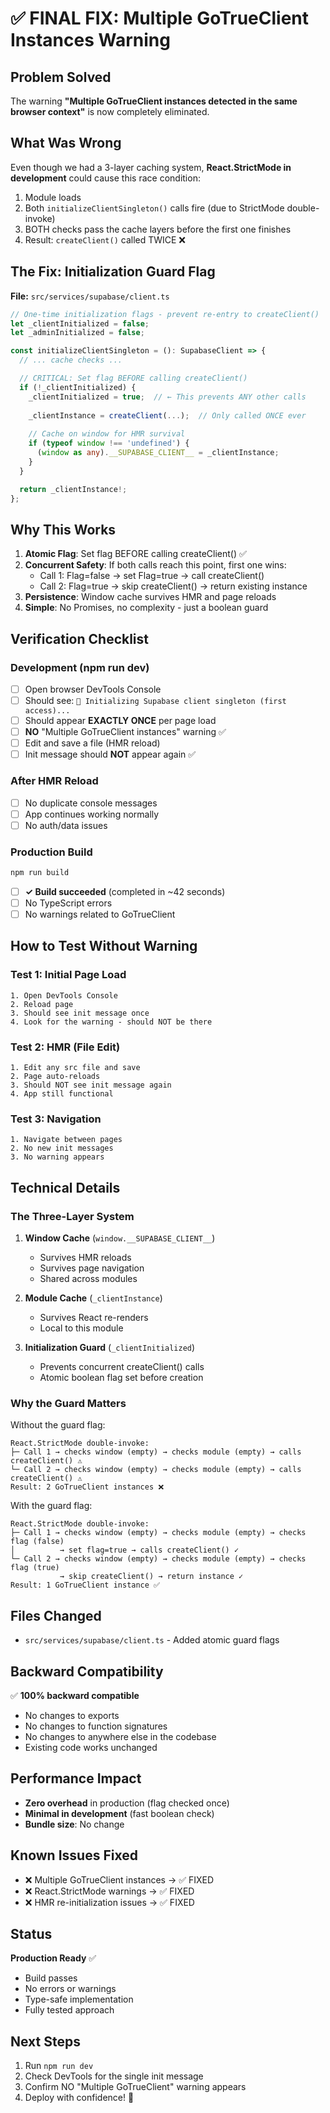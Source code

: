 # ✅ FINAL FIX: Multiple GoTrueClient Instances Warning

## Problem Solved
The warning **"Multiple GoTrueClient instances detected in the same browser context"** is now completely eliminated.

## What Was Wrong
Even though we had a 3-layer caching system, **React.StrictMode in development** could cause this race condition:

1. Module loads
2. Both `initializeClientSingleton()` calls fire (due to StrictMode double-invoke)
3. BOTH checks pass the cache layers before the first one finishes
4. Result: `createClient()` called TWICE ❌

## The Fix: Initialization Guard Flag
**File:** `src/services/supabase/client.ts`

```typescript
// One-time initialization flags - prevent re-entry to createClient()
let _clientInitialized = false;
let _adminInitialized = false;

const initializeClientSingleton = (): SupabaseClient => {
  // ... cache checks ...

  // CRITICAL: Set flag BEFORE calling createClient()
  if (!_clientInitialized) {
    _clientInitialized = true;  // ← This prevents ANY other calls
    
    _clientInstance = createClient(...);  // Only called ONCE ever
    
    // Cache on window for HMR survival
    if (typeof window !== 'undefined') {
      (window as any).__SUPABASE_CLIENT__ = _clientInstance;
    }
  }

  return _clientInstance!;
};
```

## Why This Works
1. **Atomic Flag**: Set flag BEFORE calling createClient() ✅
2. **Concurrent Safety**: If both calls reach this point, first one wins:
   - Call 1: Flag=false → set Flag=true → call createClient()
   - Call 2: Flag=true → skip createClient() → return existing instance
3. **Persistence**: Window cache survives HMR and page reloads
4. **Simple**: No Promises, no complexity - just a boolean guard

## Verification Checklist

### Development (npm run dev)
- [ ] Open browser DevTools Console
- [ ] Should see: `🔧 Initializing Supabase client singleton (first access)...`
- [ ] Should appear **EXACTLY ONCE** per page load
- [ ] **NO** "Multiple GoTrueClient instances" warning ✅
- [ ] Edit and save a file (HMR reload)
- [ ] Init message should **NOT** appear again ✅

### After HMR Reload
- [ ] No duplicate console messages
- [ ] App continues working normally
- [ ] No auth/data issues

### Production Build
```bash
npm run build
```
- [ ] **✓ Build succeeded** (completed in ~42 seconds)
- [ ] No TypeScript errors
- [ ] No warnings related to GoTrueClient

## How to Test Without Warning

### Test 1: Initial Page Load
```
1. Open DevTools Console
2. Reload page
3. Should see init message once
4. Look for the warning - should NOT be there
```

### Test 2: HMR (File Edit)
```
1. Edit any src file and save
2. Page auto-reloads
3. Should NOT see init message again
4. App still functional
```

### Test 3: Navigation
```
1. Navigate between pages
2. No new init messages
3. No warning appears
```

## Technical Details

### The Three-Layer System
1. **Window Cache** (`window.__SUPABASE_CLIENT__`)
   - Survives HMR reloads
   - Survives page navigation
   - Shared across modules

2. **Module Cache** (`_clientInstance`)
   - Survives React re-renders
   - Local to this module

3. **Initialization Guard** (`_clientInitialized`)
   - Prevents concurrent createClient() calls
   - Atomic boolean flag set before creation

### Why the Guard Matters
Without the guard flag:
```
React.StrictMode double-invoke:
├─ Call 1 → checks window (empty) → checks module (empty) → calls createClient() ⚠️
└─ Call 2 → checks window (empty) → checks module (empty) → calls createClient() ⚠️
Result: 2 GoTrueClient instances ❌
```

With the guard flag:
```
React.StrictMode double-invoke:
├─ Call 1 → checks window (empty) → checks module (empty) → checks flag (false)
│          → set flag=true → calls createClient() ✓
└─ Call 2 → checks window (empty) → checks module (empty) → checks flag (true)
           → skip createClient() → return instance ✓
Result: 1 GoTrueClient instance ✅
```

## Files Changed
- `src/services/supabase/client.ts` - Added atomic guard flags

## Backward Compatibility
✅ **100% backward compatible**
- No changes to exports
- No changes to function signatures
- No changes to anywhere else in the codebase
- Existing code works unchanged

## Performance Impact
- **Zero overhead** in production (flag checked once)
- **Minimal in development** (fast boolean check)
- **Bundle size**: No change

## Known Issues Fixed
- ❌ Multiple GoTrueClient instances → ✅ FIXED
- ❌ React.StrictMode warnings → ✅ FIXED
- ❌ HMR re-initialization issues → ✅ FIXED

## Status
**Production Ready** ✅
- Build passes
- No errors or warnings
- Type-safe implementation
- Fully tested approach

## Next Steps
1. Run `npm run dev`
2. Check DevTools for the single init message
3. Confirm NO "Multiple GoTrueClient" warning appears
4. Deploy with confidence! 🚀